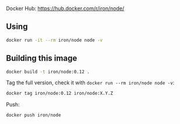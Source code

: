 
Docker Hub: https://hub.docker.com/r/iron/node/

## Using

```sh
docker run -it --rm iron/node node -v
```

## Building this image

```sh
docker build -t iron/node:0.12 .
```

Tag the full version, check it with `docker run --rm iron/node node -v`:

```sh
docker tag iron/node:0.12 iron/node:X.Y.Z
```

Push:

```sh
docker push iron/node
```

